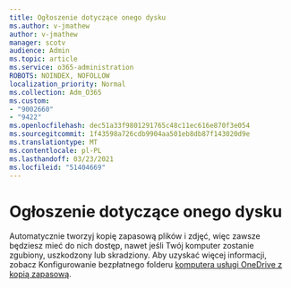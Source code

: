 ```yaml
---
title: Ogłoszenie dotyczące onego dysku
ms.author: v-jmathew
author: v-jmathew
manager: scotv
audience: Admin
ms.topic: article
ms.service: o365-administration
ROBOTS: NOINDEX, NOFOLLOW
localization_priority: Normal
ms.collection: Adm_O365
ms.custom:
- "9002660"
- "9422"
ms.openlocfilehash: dec51a33f9801291765c48c11ec616e870f3e054
ms.sourcegitcommit: 1f43598a726cdb9904aa501eb8db87f143020d9e
ms.translationtype: MT
ms.contentlocale: pl-PL
ms.lasthandoff: 03/23/2021
ms.locfileid: "51404669"
---
```

# <a name="one-drive-announcement"></a>Ogłoszenie dotyczące onego dysku

Automatycznie tworzyj kopię zapasową plików i zdjęć, więc zawsze będziesz mieć do nich dostęp, nawet jeśli Twój komputer zostanie zgubiony, uszkodzony lub skradziony. Aby uzyskać więcej informacji, zobacz Konfigurowanie bezpłatnego folderu [komputera usługi OneDrive z kopią zapasową](https://www.microsoft.com/microsoft-365/onedrive/pc-cloud-backup).
